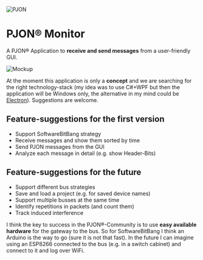 ![PJON](http://www.gioblu.com/PJON/PJON-github-header-tiny.png)
# PJON® Monitor
A PJON® Application to **receive and send messages** from a user-friendly GUI.

![Mockup](https://docs.google.com/uc?id=1cjngjnUMiB0Q5b4Du5QqewDXpAili5-v "Mockup")

At the moment this application is only a **concept** and we are searching for the right technology-stack (my idea was to use C#+WPF but then the application will be Windows only, the alternative in my mind could be [Electron](https://electronjs.org/)). Suggestions are welcome.

## Feature-suggestions for the first version
- Support SoftwareBitBang strategy
- Receive messages and show them sorted by time
- Send PJON messages from the GUI
- Analyze each message in detail (e.g. show Header-Bits)

## Feature-suggestions for the future
- Support different bus strategies
- Save and load a project (e.g. for saved device names)
- Support multiple busses at the same time
- Identify repetitions in packets (and count them)
- Track induced interference

I think the key to success in the PJON®-Community is to use **easy available hardware** for the gateway to the bus. So for SoftwareBitBang I think an Arduino is the way to go (sure it is not that fast). In the future I can imagine using an ESP8266 connected to the bus (e.g. in a switch cabinet) and connect to it and log over WiFi.